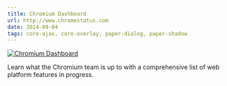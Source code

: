 ```yaml
---
title: Chromium Dashboard 
url: http://www.chromestatus.com
date: 2014-09-04
tags: core-ajax, core-overlay, paper-dialog, paper-shadow
---
```


[![Chromium Dashboard](screenshots/chromium-dashboard.png)](http://www.chromestatus.com)

Learn what the Chromium team is up to with a comprehensive list of web platform features in progress.